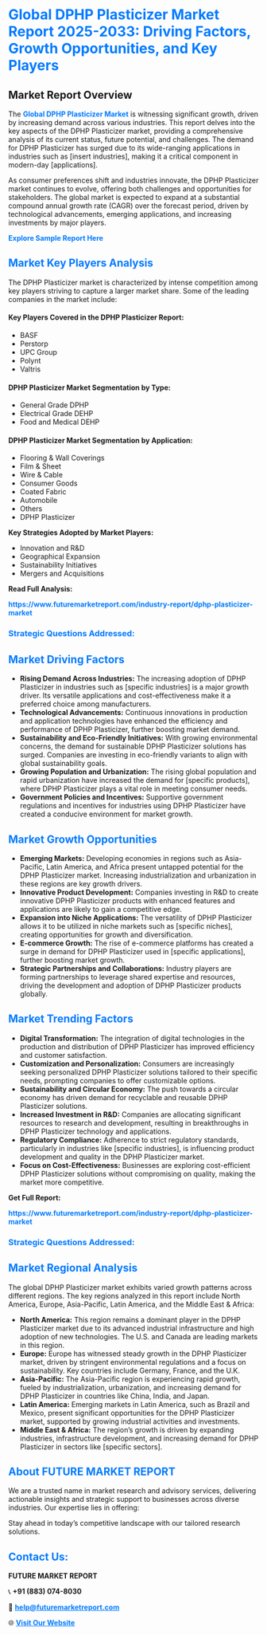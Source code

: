 <h1 style="color: #007BFF;">Global DPHP Plasticizer Market Report 2025-2033: Driving Factors, Growth Opportunities, and Key Players</h1>

<section id="overview">
<h2>Market Report Overview</h2>
<p>The <a href="https://www.futuremarketreport.com/industry-report/dphp-plasticizer-market" style="color: #007BFF; text-decoration: none;"><strong>Global DPHP Plasticizer Market</strong></a> is witnessing significant growth, driven by increasing demand across various industries. This report delves into the key aspects of the DPHP Plasticizer market, providing a comprehensive analysis of its current status, future potential, and challenges. The demand for DPHP Plasticizer has surged due to its wide-ranging applications in industries such as [insert industries], making it a critical component in modern-day [applications].</p>
<p>As consumer preferences shift and industries innovate, the DPHP Plasticizer market continues to evolve, offering both challenges and opportunities for stakeholders. The global market is expected to expand at a substantial compound annual growth rate (CAGR) over the forecast period, driven by technological advancements, emerging applications, and increasing investments by major players.</p>
</section>

<section id="overview">
<p><a href="https://www.futuremarketreport.com/request-sample/reportId=112525" style="color: #007BFF; text-decoration: none;"><strong>Explore Sample Report Here</strong></a></p>
</section>

<section id="key-players">
<h2 style="color: #007BFF;">Market Key Players Analysis</h2>
<p>The DPHP Plasticizer market is characterized by intense competition among key players striving to capture a larger market share. Some of the leading companies in the market include:</p>
<h4>Key Players Covered in the DPHP Plasticizer Report:</h4>
<ul><li>BASF</li><li>Perstorp</li><li>UPC Group</li><li>Polynt</li><li>Valtris</li></ul>
<h4>DPHP Plasticizer Market Segmentation by Type:</h4>
<ul><li>General Grade DPHP</li><li>Electrical Grade DEHP</li><li>Food and Medical DEHP</li></ul>

<h4>DPHP Plasticizer Market Segmentation by Application:</h4>
<ul><li>Flooring &amp; Wall Coverings</li><li>Film &amp; Sheet</li><li>Wire &amp; Cable</li><li>Consumer Goods</li><li>Coated Fabric</li><li>Automobile</li><li>Others</li><li>DPHP Plasticizer</li></ul>
<p><strong>Key Strategies Adopted by Market Players:</strong></p>
<ul>
<li>Innovation and R&D</li>
<li>Geographical Expansion</li>
<li>Sustainability Initiatives</li>
<li>Mergers and Acquisitions</li>
</ul>
</section>

<section>
<p><strong>Read Full Analysis: </strong></p><a href="https://www.futuremarketreport.com/industry-report/dphp-plasticizer-market" style="color: #007BFF; text-decoration: none;"><strong>https://www.futuremarketreport.com/industry-report/dphp-plasticizer-market</strong></a>
<h3 style="color: #007BFF;">Strategic Questions Addressed:</h3>
</section>

<section id="driving-factors">
<h2 style="color: #007BFF;">Market Driving Factors</h2>
<ul>
<li><strong>Rising Demand Across Industries:</strong> The increasing adoption of DPHP Plasticizer in industries such as [specific industries] is a major growth driver. Its versatile applications and cost-effectiveness make it a preferred choice among manufacturers.</li>
<li><strong>Technological Advancements:</strong> Continuous innovations in production and application technologies have enhanced the efficiency and performance of DPHP Plasticizer, further boosting market demand.</li>
<li><strong>Sustainability and Eco-Friendly Initiatives:</strong> With growing environmental concerns, the demand for sustainable DPHP Plasticizer solutions has surged. Companies are investing in eco-friendly variants to align with global sustainability goals.</li>
<li><strong>Growing Population and Urbanization:</strong> The rising global population and rapid urbanization have increased the demand for [specific products], where DPHP Plasticizer plays a vital role in meeting consumer needs.</li>
<li><strong>Government Policies and Incentives:</strong> Supportive government regulations and incentives for industries using DPHP Plasticizer have created a conducive environment for market growth.</li>
</ul>
</section>

<section id="growth-opportunities">
<h2 style="color: #007BFF;">Market Growth Opportunities</h2>
<ul>
<li><strong>Emerging Markets:</strong> Developing economies in regions such as Asia-Pacific, Latin America, and Africa present untapped potential for the DPHP Plasticizer market. Increasing industrialization and urbanization in these regions are key growth drivers.</li>
<li><strong>Innovative Product Development:</strong> Companies investing in R&D to create innovative DPHP Plasticizer products with enhanced features and applications are likely to gain a competitive edge.</li>
<li><strong>Expansion into Niche Applications:</strong> The versatility of DPHP Plasticizer allows it to be utilized in niche markets such as [specific niches], creating opportunities for growth and diversification.</li>
<li><strong>E-commerce Growth:</strong> The rise of e-commerce platforms has created a surge in demand for DPHP Plasticizer used in [specific applications], further boosting market growth.</li>
<li><strong>Strategic Partnerships and Collaborations:</strong> Industry players are forming partnerships to leverage shared expertise and resources, driving the development and adoption of DPHP Plasticizer products globally.</li>
</ul>
</section>

<section id="trending-factors">
<h2 style="color: #007BFF;">Market Trending Factors</h2>
<ul>
<li><strong>Digital Transformation:</strong> The integration of digital technologies in the production and distribution of DPHP Plasticizer has improved efficiency and customer satisfaction.</li>
<li><strong>Customization and Personalization:</strong> Consumers are increasingly seeking personalized DPHP Plasticizer solutions tailored to their specific needs, prompting companies to offer customizable options.</li>
<li><strong>Sustainability and Circular Economy:</strong> The push towards a circular economy has driven demand for recyclable and reusable DPHP Plasticizer solutions.</li>
<li><strong>Increased Investment in R&D:</strong> Companies are allocating significant resources to research and development, resulting in breakthroughs in DPHP Plasticizer technology and applications.</li>
<li><strong>Regulatory Compliance:</strong> Adherence to strict regulatory standards, particularly in industries like [specific industries], is influencing product development and quality in the DPHP Plasticizer market.</li>
<li><strong>Focus on Cost-Effectiveness:</strong> Businesses are exploring cost-efficient DPHP Plasticizer solutions without compromising on quality, making the market more competitive.</li>
</ul>
</section>

<section>
<p><strong>Get Full Report: </strong></p><a href="https://www.futuremarketreport.com/industry-report/dphp-plasticizer-market" style="color: #007BFF; text-decoration: none;"><strong>https://www.futuremarketreport.com/industry-report/dphp-plasticizer-market</strong></a>
<h3 style="color: #007BFF;">Strategic Questions Addressed:</h3>
</section>


<section id="regional-analysis">
<h2 style="color: #007BFF;">Market Regional Analysis</h2>
<p>The global DPHP Plasticizer market exhibits varied growth patterns across different regions. The key regions analyzed in this report include North America, Europe, Asia-Pacific, Latin America, and the Middle East & Africa:</p>
<ul>
<li><strong>North America:</strong> This region remains a dominant player in the DPHP Plasticizer market due to its advanced industrial infrastructure and high adoption of new technologies. The U.S. and Canada are leading markets in this region.</li>
<li><strong>Europe:</strong> Europe has witnessed steady growth in the DPHP Plasticizer market, driven by stringent environmental regulations and a focus on sustainability. Key countries include Germany, France, and the U.K.</li>
<li><strong>Asia-Pacific:</strong> The Asia-Pacific region is experiencing rapid growth, fueled by industrialization, urbanization, and increasing demand for DPHP Plasticizer in countries like China, India, and Japan.</li>
<li><strong>Latin America:</strong> Emerging markets in Latin America, such as Brazil and Mexico, present significant opportunities for the DPHP Plasticizer market, supported by growing industrial activities and investments.</li>
<li><strong>Middle East & Africa:</strong> The region’s growth is driven by expanding industries, infrastructure development, and increasing demand for DPHP Plasticizer in sectors like [specific sectors].</li>
</ul>
</section>

<footer>
<h2 style="color: #007BFF;">About FUTURE MARKET REPORT</h2>
<p>We are a trusted name in market research and advisory services, delivering actionable insights and strategic support to businesses across diverse industries. Our expertise lies in offering:</p>

<p>Stay ahead in today’s competitive landscape with our tailored research solutions.</p>

<h2 style="color: #007BFF;">Contact Us:</h2>
<p><strong>FUTURE MARKET REPORT</strong></p>
<p>📞 <strong>+91 (883) 074-8030</strong></p>
<p>📧 <strong><a href="mailto:help@futuremarketreport.com" style="color: #007BFF;">help@futuremarketreport.com</a></strong></p>
<p>🌐 <strong><a href="https://www.futuremarketreport.com/" style="color: #007BFF;">Visit Our Website</a></strong></p>
</footer>